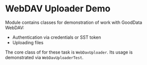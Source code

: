 WebDAV Uploader Demo
====================

Module contains classes for demonstration of work with GoodData WebDAV:
* Authentication via credentials or SST token
* Uploading files

The core class of for these task is `WebDavUploader`.
Its usage is demonstrated via `WebDavUploaderTest`.